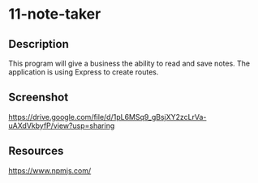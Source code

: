 # 11-note-taker

  ## Description
  This program will give a business the ability to read and save notes. The application is using Express to create routes.
  
  ## Screenshot
https://drive.google.com/file/d/1pL6MSq9_gBsjXY2zcLrVa-uAXdVkbyfP/view?usp=sharing

  ## Resources
  https://www.npmjs.com/